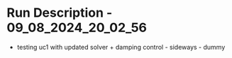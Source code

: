 # Run Description - 09_08_2024_20_02_56

- testing uc1 with updated solver + damping control - sideways - dummy

